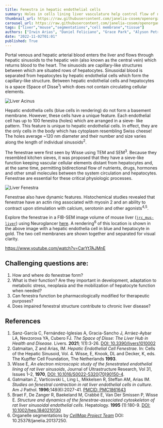 ```yaml
---
title: Fenestra in hepatic endothelial cells
summary: Holes in cells lining liver vasculature help control flow of nutrients and more.
thumbnail_url: https://raw.githubusercontent.com/janelia-cosem/openorganelle-blog/main/assets/liver-fenestra.png
carousel_url: https://raw.githubusercontent.com/janelia-cosem/openorganelle-blog/main/assets/liver-fenestra_carousel.png
tags: ["liver","mouse","segmentations","cell membrane","tissue"]
authors: ["Irwin Arias", "Daniel Feliciano", "Grace Park", "Alyson Petruncio", "Aubrey Weigel"]
date: "2022-11-02T01:01"
published: True
---
```

Portal venous and hepatic arterial blood enters the liver and flows through hepatic sinusoids to the hepatic vein (also known as the central vein) which returns blood to the heart. The sinusoids are capillary-like structures between which are situated rows of hepatocytes. Sinusoidal blood is separated from hepatocytes by hepatic endothelial cells which form the capillary-like structure. Between hepatic endothelial cells and hepatocytes is a space (Space of Disse<sup>1</sup>) which does not contain circulating cellular elements.

![Liver Acinus](https://raw.githubusercontent.com/janelia-cosem/openorganelle-blog/main/assets/liver-acinus.png)

Hepatic endothelia cells (blue cells in rendering) do not form a basement membrane. However, these cells have a unique feature. Each endothelial cell has up to 100 fenestra (holes) which are arranged in a sieve- like pattern. This feature is unique to hepatic endothelial cells. In effect, they are the only cells in the body which has cytoplasm resembling Swiss cheese! The holes average ~120 nm diameter and their number and size varies along the length of individual sinusoids<sup>2</sup>.

The fenestrae were first seen by Wisse using TEM and SEM<sup>3</sup>. Because they resembled kitchen sieves, it was proposed that they have a sieve-like function keeping vascular cellular elements distant from hepatocytes and, at the same time, permitting bidirectional flow of nutrients, drugs, hormones and other small molecules between the system circulation and hepatocytes. Fenestrae are essential for these critical physiologic processes.

![Liver Fenestra](https://raw.githubusercontent.com/janelia-cosem/openorganelle-blog/main/assets/liver-fenestra.png)

Fenestrae also have dynamic features. Histochemical studies revealed that fenestrae have an actin ring associated with myosin 2 and an ability to contract upon stimulation with calcium, serotonin and other agonists<sup>4,5</sup>.

Explore the fenestrae in a FIB-SEM image volume of mouse liver ([`jrc_mus-liver`](https://openorganelle.janelia.org/datasets/jrc_mus-liver)) using Neuroglancer [here](https://tinyurl.com/mvzvdbnh). A rendering<sup>6</sup> of this location is shown in the above image with a hepatic endothelia cell in blue and hepatocyte in gold. The two cell membranes are shown together and separated for visual clarity.

https://www.youtube.com/watch?v=CarYt7AJMnE

## Challenging questions are:
1.	How and where do fenestrae form?
2.	What is their function? Are they important in development, adaptation to metabolic stress, neoplasia and the mobilization of hepatocyte function when needed?
3.	Can fenestra function be pharmacologically modified for therapeutic purposes?
4.	Does impaired fenestral structure contribute to chronic liver disease?

## References
1. Sanz-García C, Fernández-Iglesias A, Gracia-Sancho J, Arráez-Aybar LA, Nevzorova YA, Cubero FJ. _The Space of Disse: The Liver Hub in Health and Disease._ Livers. **2021**; 1(1):3-26. [DOI: 10.3390/livers1010002](https://doi.org/10.3390/livers1010002)
2. Gatmaitan, Z and Arias, IM. _Hepatic Endothelial Cell Fenestrae_.  In: Cells of the Hepatic Sinusoid, Vol. 4.  Wisse, E, Knook, DL and Decker, K, eds.  The Kupffer Cell Foundation, The Netherlands **1993**.
3. Wisse E, _An electron microscopic study of the fenestrated endothelial lining of rat liver sinusoids_, Journal of Ultrastructure Research, Vol 31, Issues 1–2, **1970**, [DOI: 10.1016/S0022-5320(70)90150-4](/https://doi.org/10.1016/S0022-5320(70)90150-4).
4. Gatmaitan Z, Varticovski L, Ling L, Mikkelsen R, Steffan AM, Arias IM. _Studies on fenestral contraction in rat liver endothelial cells in culture_. Am J Pathol. **1996**;148(6):2027-41. [PMCID: PMC1861643](https://www.ncbi.nlm.nih.gov/pmc/articles/PMC1861643/pdf/amjpathol00042-0301.pdf)
5. Braet F, De Zanger R, Baekeland M, Crabbé E, Van Der Smissen P, Wisse E. _Structure and dynamics of the fenestrae-associated cytoskeleton of rat liver sinusoidal endothelial cells_. Hepatology. **1995** (1):180-9.
[DOI: 10.1002/hep.1840210130](https://doi.org/10.1002/hep.1840210130)
6. Organelle segmentations by [_CellMap Project Team_](https://www.janelia.org/project-team/cellmap) DOI: 10.25378/janelia.20137250.
